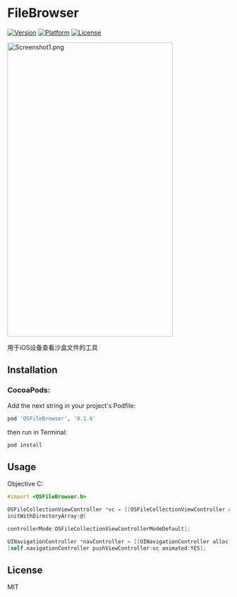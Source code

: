 # FileBrowser


[![Version](https://img.shields.io/cocoapods/v/OSFileBrowser.svg?style=flat)](http://cocoapods.org/pods/OSFileBrowser)
[![Platform](https://img.shields.io/cocoapods/p/OSFileBrowser.svg?style=flat)](http://cocoapods.org/pods/OSFileBrowser)
[![License](https://img.shields.io/cocoapods/l/OSFileBrowser.svg?style=flat)](http://cocoapods.org/pods/OSFileBrowser)

<img src = "https://github.com/alpface/FileBrowser/blob/master/2018-02-23%2000_40_58.gif?raw=true" width = "375" height = "667" alt = "Screenshot1.png"/>

用于iOS设备查看沙盒文件的工具

## Installation
### CocoaPods:

Add the next string in your project's Podfile:

```sh
pod 'OSFileBrowser', '0.1.6'
```

then run in Terminal:

```ruby
pod install
```

## Usage

Objective C:
```objective-c
#import <OSFileBrowser.h>

OSFileCollectionViewController *vc = [[OSFileCollectionViewController alloc]
initWithDirectoryArray:@[                                                                                                            [NSString getRootPath],[NSString getDocumentPath]]

controllerMode:OSFileCollectionViewControllerModeDefault];

UINavigationController *navController = [[UINavigationController alloc] initWithRootViewController:vc];
[self.navigationController pushViewController:vc animated:YES];
```

## License

MIT
